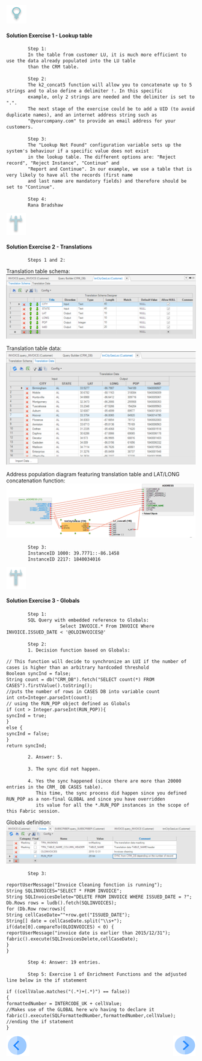 

![](/academy/Training_Level_1/05_LU_Enhancements/images/Solution.png) 

#### **Solution Exercise 1 - Lookup table**

            Step 1: 
            In the table from customer LU, it is much more efficient to use the data already populated into the LU table 
            than the CRM table.
            
            Step 2: 
            The k2_concat5 function will allow you to concatenate up to 5 strings and to also define a delimiter !. In this specific 
            example, only 2 strings are needed and the delimiter is set to ".". 
            The next stage of the exercise could be to add a UID (to avoid duplicate names), and an internet address string such as
            "@yourcompany.com" to provide an email address for your customers.
            
            Step 3:
            The "Lookup Not Found" configuration variable sets up the system's behaviour if a specific value does not exist  
            in the lookup table. The different options are: "Reject record", "Reject Instance", "Continue" and 
            "Report and Continue". In our example, we use a table that is very likely to have all the records (first name 
            and last name are mandatory fields) and therefore should be set to "Continue".
            
            Step 4: 
            Rana Bradshaw



![](/academy/Training_Level_1/05_LU_Enhancements/images/Exercise.png) 



[](/academy/Training_Level_1/05_LU_Enhancements/images/Solution.png)

#### **Solution Exercise 2 - Translations**

            Steps 1 and 2:
Translation table schema:
![image](/academy/Training_Level_1/05_LU_Enhancements/images/TransExe2-OverviewCapture%20(3).PNG) 

Translation table data:
![image](/academy/Training_Level_1/05_LU_Enhancements/images/TransExe2-OverviewCapture%20(2).PNG) 

Address population diagram featuring translation table and LAT/LONG concatenation function:
![image](/academy/Training_Level_1/05_LU_Enhancements/images/TransExe2-OverviewCapture%20(1).PNG)

            Step 3:
            InstanceID 1000: 39.7771::-86.1458
            InstanceID 2217: 1840034016
            

![](/academy/Training_Level_1/05_LU_Enhancements/images/Exercise.png) 



[](/academy/Training_Level_1/05_LU_Enhancements/images/Solution.png) 

####  **Solution Exercise 3 - Globals**

            Step 1:
            SQL Query with embedded reference to Globals:
                        Select INVOICE.* From INVOICE Where INVOICE.ISSUED_DATE < '@OLDINVOICES@'
                        
            Step 2:
            1. Decision function based on Globals:

```
// This function will decide to synchronize an LUI if the number of cases is higher than an arbitrary hardcoded threshold
Boolean syncInd = false;
String count = db("CRM_DB").fetch("SELECT count(*) FROM CASES").firstValue().toString();
//puts the number of rows in CASES DB into variable count
int cnt=Integer.parseInt(count);
// using the RUN_POP object defined as Globals
if (cnt > Integer.parseInt(RUN_POP)){
syncInd = true;	
}
else {
syncInd = false;
}
return syncInd;
```            

            2. Answer: 5.
            
            3. The sync did not happen.

            4. Yes the sync happened (since there are more than 20000 entries in the CRM_ DB CASES table). 
               This time, the sync process did happen since you defined RUN_POP as a non-final GLOBAL and since you have overridden 
               its value for all the *.RUN_POP instances in the scope of this Fabric session.
            
            
Globals definition:    
![image](/academy/Training_Level_1/05_LU_Enhancements/images/GlobalExe3OverviewCapture.png)
            
                      
            
            Step 3:
           
```
reportUserMessage("Invoice Cleaning fonction is running");
String SQLINVOICES="SELECT * FROM INVOICE";
String SQLInvoicesDelete="DELETE FROM INVOICE WHERE ISSUED_DATE = ?";
Db.Rows rows = ludb().fetch(SQLINVOICES);
for (Db.Row row:rows){
String cellCaseDate=""+row.get("ISSUED_DATE");
String[] date = cellCaseDate.split("\\s+");
if(date[0].compareTo(OLDINVOICES) < 0) {
reportUserMessage("invoice date is earlier than 2015/12/31");
fabric().execute(SQLInvoicesDelete,cellCaseDate);
}
}
```
            Step 4: Answer: 19 entries.
            
            Step 5: Exercise 1 of Enrichment Functions and the adjusted line below in the if statement

```
if ((cellValue.matches("(.*)+(.*)") == false))
{
formattedNumber = INTERCODE_UK + cellValue; 
//Makes use of the GLOBAL here w/o having to declare it
fabric().execute(SQLFormattedNumber,formattedNumber,cellValue);
//ending the if statement		
}
```                    





          
[![Previous](/articles/images/Previous.png)](/academy/Training_Level_1/05_LU_Enhancements/07_LU_Enhancements_lookup-translations_exercises.md)
[<img align="right" width="60" height="54" src="/articles/images/Next.png">](/academy/Training_Level_1/05_LU_Enhancements/09_LU_Enhancements_Quiz.md)


